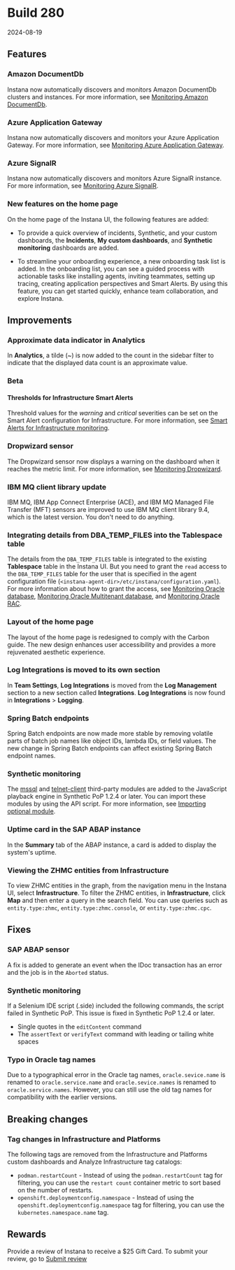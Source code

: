 # Build 280

2024-08-19

## Features
### Amazon DocumentDb
Instana now automatically discovers and monitors Amazon DocumentDb clusters and instances. For more information, see [Monitoring Amazon DocumentDb](https://www.ibm.com/docs/en/instana-observability/current?topic=technologies-monitoring-aws-documentdb).

### Azure Application Gateway
Instana now automatically discovers and monitors your Azure Application Gateway. For more information, see [Monitoring Azure Application Gateway](https://www.ibm.com/docs/en/instana-observability/current?topic=technologies-monitoring-azure-application-gateway).

### Azure SignalR
Instana now automatically discovers and monitors Azure SignalR instance. For more information, see [Monitoring Azure SignalR](https://www.ibm.com/docs/en/instana-observability/current?topic=technologies-monitoring-azure-signalr).

### New features on the home page

On the home page of the Instana UI, the following features are added:

- To provide a quick overview of incidents, Synthetic, and your custom dashboards, the **Incidents**, **My custom dashboards**, and **Synthetic monitoring** dashboards are added. 

- To streamline your onboarding experience, a new onboarding task list is added. In the onboarding list, you can see a guided process with actionable tasks like installing agents, inviting teammates, setting up tracing, creating application perspectives and Smart Alerts. By using this feature, you can get started quickly, enhance team collaboration, and explore Instana.

## Improvements
### Approximate data indicator in Analytics 
In **Analytics**, a tilde (~) is now added to the count in the sidebar filter to indicate that the displayed data count is an approximate value.

### Beta

#### Thresholds for Infrastructure Smart Alerts
Threshold values for the _warning_ and _critical_ severities can be set on the Smart Alert configuration for Infrastructure. For more information, see [Smart Alerts for Infrastructure monitoring](https://www.ibm.com/docs/en/instana-observability/current?topic=infrastructure_monitoring/smart_alerts.md#defining-the-threshold).

### Dropwizard sensor
The Dropwizard sensor now displays a warning on the dashboard when it reaches the metric limit. For more information, see [Monitoring Dropwizard](https://www.ibm.com/docs/en/instana-observability/current?topic=technologies-monitoring-dropwizard).

### IBM MQ client library update
IBM MQ, IBM App Connect Enterprise (ACE), and IBM MQ Managed File Transfer (MFT) sensors are improved to use IBM MQ client library 9.4, which is the latest version. You don't need to do anything.

### Integrating details from DBA_TEMP_FILES into the Tablespace table
The details from the `DBA_TEMP_FILES` table is integrated to the existing **Tablespace** table in the Instana UI. But you need to grant the `read` access to the `DBA_TEMP_FILES` table for the user that is specified in the agent configuration file (`<instana-agent-dir>/etc/instana/configuration.yaml`). For more information about how to grant the access, see [Monitoring Oracle database](https://www.ibm.com/docs/en/instana-observability/current?topic=technologies-monitoring-oracledb), [Monitoring Oracle Multitenant database](https://www.ibm.com/docs/en/instana-observability/current?topic=oracledb-monitoring-oracle-multitenant-database), and [Monitoring Oracle RAC](https://www.ibm.com/docs/en/instana-observability/current?topic=oracledb-monitoring-oracle-real-application-clusters).

### Layout of the home page
The layout of the home page is redesigned to comply with the Carbon guide. The new design enhances user accessibility and provides a more rejuvenated aesthetic experience.

### Log Integrations is moved to its own section
In **Team Settings**, **Log Integrations** is moved from the **Log Management** section to a new section called **Integrations**. **Log Integrations** is now found in **Integrations** > **Logging**.

### Spring Batch endpoints
Spring Batch endpoints are now made more stable by removing volatile parts of batch job names like object IDs, lambda IDs, or field values. The new change in Spring Batch endpoints can affect existing Spring Batch endpoint names.

### Synthetic monitoring
The [mssql](https://www.npmjs.com/package/mssql) and [telnet-client](https://www.npmjs.com/package/telnet-client) third-party modules are added to the JavaScript playback engine in Synthetic PoP 1.2.4 or later. You can import these modules by using the API script. For more information, see [Importing optional module](https://www.ibm.com/docs/en/instana-observability/current?topic=monitoring-using-api-scripts#importing-optional-module).

### Uptime card in the SAP ABAP instance
In the **Summary** tab of the ABAP instance, a card is added to display the system's uptime.

### Viewing the ZHMC entities from Infrastructure
To view ZHMC entities in the graph, from the navigation menu in the Instana UI, select **Infrastructure**. To filter the ZHMC entities, in **Infrastructure**, click **Map** and then enter a query in the search field. You can use queries such as `entity.type:zhmc`, `entity.type:zhmc.console`, or `entity.type:zhmc.cpc`.


## Fixes
### SAP ABAP sensor
A fix is added to generate an event when the IDoc transaction has an error and the job is in the `Aborted` status.

### Synthetic monitoring
If a Selenium IDE script (.side) included the following commands, the script failed in Synthetic PoP. This issue is fixed in Synthetic PoP 1.2.4 or later. 
- Single quotes in the `editContent` command
- The `assertText` or `verifyText` command with leading or tailing white spaces

### Typo in Oracle tag names
Due to a typographical error in the Oracle tag names, `oracle.sevice.name` is renamed to `oracle.service.name` and `oracle.sevice.names` is renamed to `oracle.service.names`. However, you can still use the old tag names for compatibility with the earlier versions.  

## Breaking changes

### Tag changes in Infrastructure and Platforms
The following tags are removed from the Infrastructure and Platforms custom dashboards and Analyze Infrastructure tag catalogs:
- `podman.restartCount` - Instead of using the `podman.restartCount` tag for filtering, you can use the `restart count` container metric to sort based on the number of restarts.
- `openshift.deploymentconfig.namespace` - Instead of using the `openshift.deploymentconfig.namespace` tag for filtering, you can use the `kubernetes.namespace.name` tag.


## Rewards
Provide a review of Instana to receive a $25 Gift Card. To submit your review, go to [Submit review](https://www.g2.com/contributor/instana-an-ibm-company-25-usd-2-reward-link?secure%5Bpage_id%5D=instana-an-ibm-company-25-usd-2-reward-link&secure%5Brewards%5D=true&secure%5Btoken%5D=5f61c4680c043dd462ee268a2e95504e1cec47c239f634889f1a86908d965fa1&utm_source=ibm&utm_medium=CSA&utm_campaign=email)
